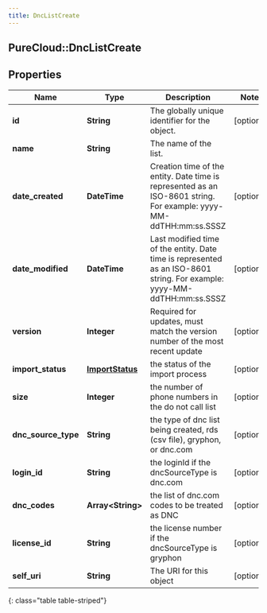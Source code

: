 ```yaml
---
title: DncListCreate
---
```

## PureCloud::DncListCreate

## Properties

|Name | Type | Description | Notes|
|------------ | ------------- | ------------- | -------------|
| **id** | **String** | The globally unique identifier for the object. | [optional] |
| **name** | **String** | The name of the list. | |
| **date_created** | **DateTime** | Creation time of the entity. Date time is represented as an ISO-8601 string. For example: yyyy-MM-ddTHH:mm:ss.SSSZ | [optional] |
| **date_modified** | **DateTime** | Last modified time of the entity. Date time is represented as an ISO-8601 string. For example: yyyy-MM-ddTHH:mm:ss.SSSZ | [optional] |
| **version** | **Integer** | Required for updates, must match the version number of the most recent update | [optional] |
| **import_status** | [**ImportStatus**](ImportStatus.html) | the status of the import process | [optional] |
| **size** | **Integer** | the number of phone numbers in the do not call list | [optional] |
| **dnc_source_type** | **String** | the type of dnc list being created, rds (csv file), gryphon, or dnc.com | [optional] |
| **login_id** | **String** | the loginId if the dncSourceType is dnc.com | [optional] |
| **dnc_codes** | **Array&lt;String&gt;** | the list of dnc.com codes to be treated as DNC | [optional] |
| **license_id** | **String** | the license number if the dncSourceType is gryphon | [optional] |
| **self_uri** | **String** | The URI for this object | [optional] |
{: class="table table-striped"}


